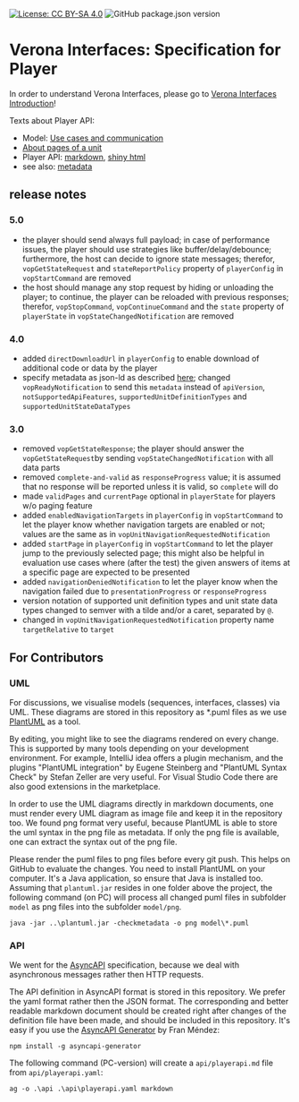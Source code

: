 [![License: CC BY-SA 4.0](https://img.shields.io/badge/License-CC%20BY--SA%204.0-lightgrey.svg)](https://creativecommons.org/licenses/by-sa/4.0/)
![GitHub package.json version](https://img.shields.io/github/package-json/v/verona-interfaces/player?style=flat-square)
# Verona Interfaces: Specification for Player

In order to understand Verona Interfaces, please go 
to [Verona Interfaces Introduction](https://github.com/verona-interfaces/introduction)! 

Texts about Player API:
* Model: [Use cases and communication](model/model.md)
* [About pages of a unit](model/pages.md)
* Player API: [markdown](docs/asyncapi.md), [shiny html](https://verona-interfaces.github.io/player)
* see also: [metadata](https://github.com/verona-interfaces/metadata)

## release notes
### 5.0
* the player should send always full payload; in case of performance issues, the player should use strategies like buffer/delay/debounce; furthermore, the host can decide to ignore state messages; therefor, `vopGetStateRequest` and `stateReportPolicy` property of `playerConfig` in `vopStartCommand` are removed
* the host should manage any stop request by hiding or unloading the player; to continue, the player can be reloaded with previous responses; therefor, `vopStopCommand`, `vopContinueCommand` and the `state` property of `playerState` in `vopStateChangedNotification` are removed

### 4.0
* added `directDownloadUrl` in `playerConfig` to enable download of additional code or data by the player
* specify metadata as json-ld as described [here](https://github.com/verona-interfaces/metadata/#readme); changed `vopReadyNotification` to send this `metadata` instead of `apiVersion`, `notSupportedApiFeatures`, `supportedUnitDefinitionTypes` and `supportedUnitStateDataTypes`

### 3.0
* removed `vopGetStateResponse`; the player should answer the `vopGetStateRequest`by sending `vopStateChangedNotification` with all data parts
* removed `complete-and-valid` as `responseProgress` value; it is assumed that no response will be reported unless it is valid, so `complete` will do
* made `validPages` and `currentPage` optional in `playerState` for players w/o paging feature
* added `enabledNavigationTargets` in `playerConfig` in `vopStartCommand` to let the player know whether navigation targets are enabled or not; values are the same as in `vopUnitNavigationRequestedNotification`
* added `startPage` in `playerConfig` in `vopStartCommand` to let the player jump to the previously selected page; this might also be helpful in evaluation use cases where (after the test) the given answers of items at a specific page are expected to be presented
* added `navigationDeniedNotification` to let the player know when the navigation failed due to `presentationProgress` or `responseProgress`
* version notation of supported unit definition types and unit state data types changed to semver with a tilde and/or a caret, separated by `@`.
* changed in `vopUnitNavigationRequestedNotification` property name `targetRelative` to `target`

## For Contributors

### UML
For discussions, we visualise models (sequences, interfaces, classes) via UML. These diagrams are stored in this repository as *.puml files as we use [PlantUML](https://plantuml.com/) as a tool.

By editing, you might like to see the diagrams rendered on every change. This is supported by many tools depending on your development environment. For example, IntelliJ idea offers a plugin mechanism, and the plugins "PlantUML integration" by Eugene Steinberg and "PlantUML Syntax Check" by Stefan Zeller are very useful. For Visual Studio Code there are also good extensions in the marketplace.

In order to use the UML diagrams directly in markdown documents, one must render every UML diagram as image file and keep it in the repository too. We found png format very useful, because PlantUML is able to store the uml syntax in the png file as metadata. If only the png file is available, one can extract the syntax out of the png file.

Please render the puml files to png files before every git push. This helps on GitHub to evaluate the changes. You need to install PlantUML on your computer. It's a Java application, so ensure that Java is installed too. Assuming that `plantuml.jar` resides in one folder above the project, the following command (on PC) will process all changed puml files in subfolder `model` as png files into the subfolder `model/png`. 

```
java -jar ..\plantuml.jar -checkmetadata -o png model\*.puml   
```

### API
We went for the [AsyncAPI](https://www.asyncapi.com/) specification, because we deal with asynchronous messages rather then HTTP requests.

The API definition in AsyncAPI format is stored in this repository. We prefer the yaml format rather then the JSON format. The corresponding and better readable markdown document should be created right after changes of the definition file have been made, and should be included in this repository. It's easy if you use the [AsyncAPI Generator](https://github.com/asyncapi/generator) by Fran Méndez:

```
npm install -g asyncapi-generator
```

The following command (PC-version) will create a `api/playerapi.md` file from `api/playerapi.yaml`:

```
ag -o .\api .\api\playerapi.yaml markdown 
```
